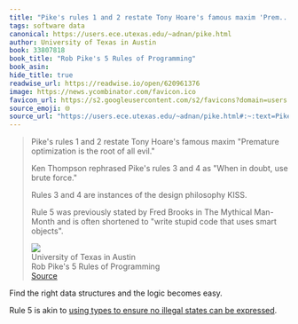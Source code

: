 ```yaml
---
title: "Pike's rules 1 and 2 restate Tony Hoare's famous maxim 'Prem..."
tags: software data
canonical: https://users.ece.utexas.edu/~adnan/pike.html
author: University of Texas in Austin
book: 33807818
book_title: "Rob Pike's 5 Rules of Programming"
book_asin: 
hide_title: true
readwise_url: https://readwise.io/open/620961376
image: https://news.ycombinator.com/favicon.ico
favicon_url: https://s2.googleusercontent.com/s2/favicons?domain=users.ece.utexas.edu
source_emoji: 🌐
source_url: "https://users.ece.utexas.edu/~adnan/pike.html#:~:text=Pike%27s%20rules%201,uses%20smart%20objects%22."
---
```


> Pike's rules 1 and 2 restate Tony Hoare's famous maxim "Premature optimization is the root of all evil."
> 
> Ken Thompson rephrased Pike's rules 3 and 4 as "When in doubt, use brute force."
> 
> Rules 3 and 4 are instances of the design philosophy KISS.
> 
> Rule 5 was previously stated by Fred Brooks in The Mythical Man-Month and is often shortened to "write stupid code that uses smart objects".
> <div class="quoteback-footer"><div class="quoteback-avatar"><img class="mini-favicon" src="https://s2.googleusercontent.com/s2/favicons?domain=users.ece.utexas.edu"></div><div class="quoteback-metadata"><div class="metadata-inner"><span style="display:none">FROM:</span><div aria-label="University of Texas in Austin" class="quoteback-author"> University of Texas in Austin</div><div aria-label="Rob Pike's 5 Rules of Programming" class="quoteback-title"> Rob Pike's 5 Rules of Programming</div></div></div><div class="quoteback-backlink"><a target="_blank" aria-label="go to the full text of this quotation" rel="noopener" href="https://users.ece.utexas.edu/~adnan/pike.html#:~:text=Pike%27s%20rules%201,uses%20smart%20objects%22." class="quoteback-arrow"> Source</a></div></div>

Find the right data structures and the logic becomes easy.

Rule 5 is akin to [using types to ensure no illegal states can be expressed](https://www.joshbeckman.org/notes/669505324).